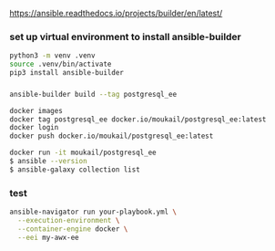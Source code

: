 https://ansible.readthedocs.io/projects/builder/en/latest/

### set up virtual environment to install ansible-builder
```bash
python3 -m venv .venv
source .venv/bin/activate
pip3 install ansible-builder
```

###
```bash
ansible-builder build --tag postgresql_ee

docker images
docker tag postgresql_ee docker.io/moukail/postgresql_ee:latest
docker login
docker push docker.io/moukail/postgresql_ee:latest

docker run -it moukail/postgresql_ee
$ ansible --version
$ ansible-galaxy collection list
```

### test
```bash
ansible-navigator run your-playbook.yml \
  --execution-environment \
  --container-engine docker \
  --eei my-awx-ee
```